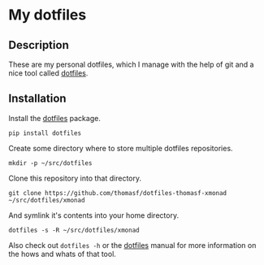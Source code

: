 # My dotfiles

## Description
These are my personal dotfiles, which I manage with the help of git and a nice tool called [dotfiles]. 

## Installation 

Install the [dotfiles] package.

    pip install dotfiles

Create some directory where to store multiple dotfiles repositories.
   
    mkdir -p ~/src/dotfiles
   
Clone this repository into that directory.
   
    git clone https://github.com/thomasf/dotfiles-thomasf-xmonad ~/src/dotfiles/xmonad
   
And symlink it's contents into your home directory.

    dotfiles -s -R ~/src/dotfiles/xmonad
     
Also check out `dotfiles -h` or the [dotfiles](https://github.com/jbernard/dotfiles) manual for more information on the hows and whats of that tool.


[dotfiles]: https://github.com/jbernard/dotfiles "dotfiles"
